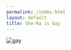 ```yaml
---
permalink: /index.html
layout: default
title: She-Ra is Gay
---
```


<div><img src="/gay" alt="gay"></div>
